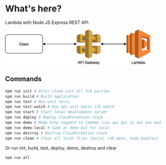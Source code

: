 # What's here?

Lambda with Node.JS Express REST API.

![plot](../sketches/only-lambda.png)

## Commands

```bash
npm run init # After clone init all 3rd parties
npm run build # Build application
npm run test # Run unit tests
npm run test-watch # Run api unit tests ith watch
npm run start # Start local development server
npm run deploy # Deploy CloudFormation stack
npm run demo # Make http request to lambda (via api gw) in aws env and display response
npm run demo-local # Same as demo but for local
npm run destroy # Destroy CloudFormation stack
npm run clean # Clear all local files (build, cdk data, node_modules)
```

Or run init, build, test, deploy, demo, destroy and clear

```bash
npm run all
```
